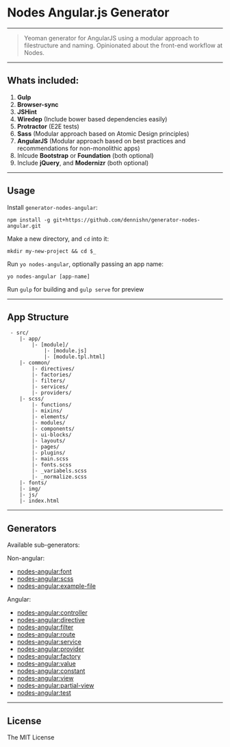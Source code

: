 Nodes Angular.js Generator
=====================

---------------

> Yeoman generator for AngularJS using a modular approach to filestructure and naming. Opinionated about the front-end workflow at Nodes.

----------

Whats included:
----------

 1. **Gulp**
 2. **Browser-sync**
 3. **JSHint**
 4. **Wiredep** (Include bower based dependencies easily)
 4. **Protractor** (E2E tests)
 5. **Sass** (Modular approach based on Atomic Design principles)
 6. **AngularJS** (Modular approach based on best practices and recommendations for non-monolithic apps) 
 7. Inlcude **Bootstrap** or **Foundation** (both optional)
 8. Include **jQuery**, and **Modernizr** (both optional)

---------

## Usage

Install `generator-nodes-angular`:
```
npm install -g git+https://github.com/dennishn/generator-nodes-angular.git
```

Make a new directory, and `cd` into it:
```
mkdir my-new-project && cd $_
```

Run `yo nodes-angular`, optionally passing an app name:
```
yo nodes-angular [app-name]
```

Run `gulp` for building and `gulp serve` for preview

---

App Structure
---------------
```
 - src/
    |- app/
        |- [module]/
            |- [module.js]
            |- [module.tpl.html]
    |- common/
        |- directives/
        |- factories/
        |- filters/
        |- services/
        |- providers/
    |- scss/
        |- functions/
        |- mixins/
        |- elements/
        |- modules/
        |- components/
        |- ui-blocks/
        |- layouts/
        |- pages/
        |- plugins/
        |- main.scss
        |- fonts.scss
        |- _variabels.scss
        |- _normalize.scss
    |- fonts/
    |- img/
    |- js/
    |- index.html
```

----------

## Generators

Available sub-generators:

Non-angular:
* [nodes-angular:font](https://github.com/dennishn/generator-nodes-angular/blob/master/font/USAGE.md)
* [nodes-angular:scss](https://github.com/dennishn/generator-nodes-angular/blob/master/scss/USAGE.md)
* [nodes-angular:example-file](https://github.com/dennishn/generator-nodes-angular/blob/master/example-file/USAGE.md)

Angular:
* [nodes-angular:controller](https://github.com/dennishn/generator-nodes-angular/blob/master/controller/USAGE.md)
* [nodes-angular:directive](https://github.com/dennishn/generator-nodes-angular/blob/master/directive/USAGE.md)
* [nodes-angular:filter](https://github.com/dennishn/generator-nodes-angular/blob/master/filter/USAGE.md)
* [nodes-angular:route](https://github.com/dennishn/generator-nodes-angular/blob/master/route/USAGE.md)
* [nodes-angular:service](https://github.com/dennishn/generator-nodes-angular/blob/master/service/USAGE.md)
* [nodes-angular:provider](https://github.com/dennishn/generator-nodes-angular/blob/master/provider/USAGE.md)
* [nodes-angular:factory](https://github.com/dennishn/generator-nodes-angular/blob/master/factory/USAGE.md)
* [nodes-angular:value](https://github.com/dennishn/generator-nodes-angular/blob/master/value/USAGE.md)
* [nodes-angular:constant](https://github.com/dennishn/generator-nodes-angular/blob/master/constant/USAGE.md)
* [nodes-angular:view](https://github.com/dennishn/generator-nodes-angular/blob/master/view/USAGE.md)
* [nodes-angular:partial-view](https://github.com/dennishn/generator-nodes-angular/blob/master/partial-view/USAGE.md)
* [nodes-angular:test](https://github.com/dennishn/generator-nodes-angular/blob/master/test/USAGE.md)

-----------------------------------


License
---------------

The MIT License
